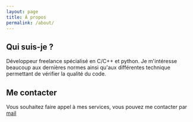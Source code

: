 ```yaml
---
layout: page
title: À propos
permalink: /about/
---
```


## Qui suis-je ?

Développeur freelance spécialisé en C/C++ et python.
Je m'intéresse beaucoup aux dernières normes ainsi qu'aux différentes technique permettant de vérifier la qualité du code.

## Me contacter

Vous souhaitez faire appel à mes services, vous pouvez me contacter par [mail](mailto:{{site.email}})
